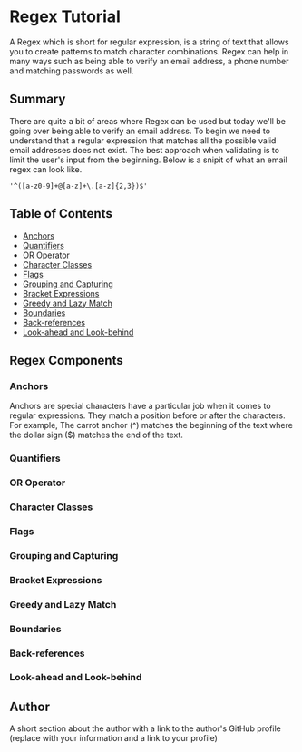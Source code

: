 # Regex Tutorial
A Regex which is short for regular expression, is a string of text that allows you to create patterns to match character combinations. Regex can help in many ways such as being able to verify an email address, a phone number and matching passwords as well.

## Summary

There are quite a bit of areas where Regex can be used but today we'll be going over being able to verify an email address. To begin we need to understand that a regular expression that matches all the possible valid email addresses does not exist. The best approach when validating is to limit the user's input from the beginning. Below is a snipit of what an email regex can look like.

```
'^([a-z0-9]+@[a-z]+\.[a-z]{2,3})$'
```

## Table of Contents

- [Anchors](#anchors)
- [Quantifiers](#quantifiers)
- [OR Operator](#or-operator)
- [Character Classes](#character-classes)
- [Flags](#flags)
- [Grouping and Capturing](#grouping-and-capturing)
- [Bracket Expressions](#bracket-expressions)
- [Greedy and Lazy Match](#greedy-and-lazy-match)
- [Boundaries](#boundaries)
- [Back-references](#back-references)
- [Look-ahead and Look-behind](#look-ahead-and-look-behind)

## Regex Components

### Anchors
Anchors are special characters have a particular job when it comes to regular expressions. They match a position before or after the characters. For example, The carrot anchor (^) matches the beginning of the text where the dollar sign ($) matches the end of the text.

### Quantifiers

### OR Operator

### Character Classes

### Flags

### Grouping and Capturing

### Bracket Expressions

### Greedy and Lazy Match

### Boundaries

### Back-references

### Look-ahead and Look-behind

## Author

A short section about the author with a link to the author's GitHub profile (replace with your information and a link to your profile)
